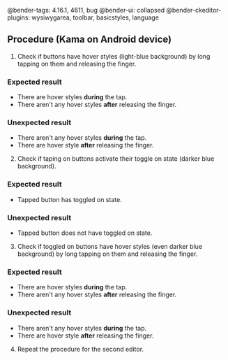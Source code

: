 @bender-tags: 4.16.1, 4611, bug
@bender-ui: collapsed
@bender-ckeditor-plugins: wysiwygarea, toolbar, basicstyles, language

## Procedure (Kama on Android device)

1. Check if buttons have hover styles (light-blue background) by long tapping on them and releasing the finger.

  ### Expected result

  * There are hover styles **during** the tap.
  * There aren't any hover styles **after** releasing the finger.

  ### Unexpected result

  * There aren't any hover styles **during** the tap.
  * There are hover style **after** releasing the finger.

2. Check if taping on buttons activate their toggle on state (darker blue background).

  ### Expected result

  * Tapped button has toggled on state.

  ### Unexpected result

  * Tapped button does not have toggled on state.

3. Check if toggled on buttons have hover styles (even darker blue background) by long tapping on them and releasing the finger.

  ### Expected result

  * There are hover styles **during** the tap.
  * There aren't any hover styles **after** releasing the finger.

  ### Unexpected result

  * There aren't any hover styles **during** the tap.
  * There are hover style **after** releasing the finger.

4. Repeat the procedure for the second editor.
